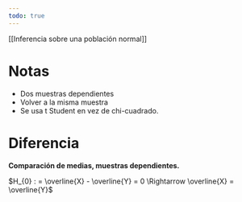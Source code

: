 ```yaml
---
todo: true
---
```


[[Inferencia sobre una población normal]]


# Notas

- Dos muestras dependientes 
- Volver a la misma muestra
- Se usa t Student en vez de chi-cuadrado.



# Diferencia 

**Comparación de medias, muestras dependientes.**

$H_{0} : = \overline{X} - \overline{Y} = 0 \Rightarrow \overline{X} = \overline{Y}$
